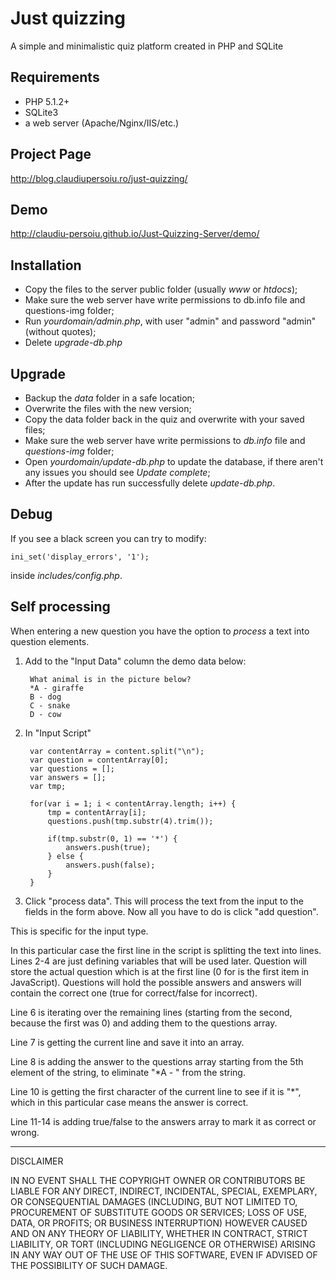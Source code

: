 Just quizzing
===============================================
A simple and minimalistic quiz platform created in PHP and SQLite

Requirements
------------

- PHP 5.1.2+
- SQLite3
- a web server (Apache/Nginx/IIS/etc.)

Project Page
-----------
http://blog.claudiupersoiu.ro/just-quizzing/

Demo
----
http://claudiu-persoiu.github.io/Just-Quizzing-Server/demo/

Installation
------------

- Copy the files to the server public folder (usually *www* or *htdocs*);
- Make sure the web server have write permissions to db.info file and questions-img folder;
- Run *yourdomain/admin.php*, with user "admin" and password "admin" (without quotes);
- Delete *upgrade-db.php*

Upgrade
------

- Backup the *data* folder in a safe location;
- Overwrite the files with the new version;
- Copy the data folder back in the quiz and overwrite with your saved files;
- Make sure the web server have write permissions to *db.info* file and *questions-img* folder;
- Open *yourdomain/update-db.php* to update the database, if there aren't any issues you should see *Update complete*;
- After the update has run successfully delete *update-db.php*.

Debug
-----

If you see a black screen you can try to modify:

    ini_set('display_errors', '1');

inside *includes/config.php*.

Self processing
---------------

When entering a new question you have the option to *process* a text into question elements.

1. Add to the "Input Data" column the demo data below:

        What animal is in the picture below?
        *A - giraffe
        B - dog
        C - snake
        D - cow

2. In "Input Script"

        var contentArray = content.split("\n");
        var question = contentArray[0];
        var questions = [];
        var answers = [];
        var tmp;

        for(var i = 1; i < contentArray.length; i++) {
            tmp = contentArray[i];
            questions.push(tmp.substr(4).trim());

            if(tmp.substr(0, 1) == '*') {
                answers.push(true);
            } else {
                answers.push(false);
            }
        }

3. Click "process data". This will process the text from the input to the fields in the form above. Now all you have to do is click "add question".

This is specific for the input type. 

In this particular case the first line in the script is splitting the text into lines.
Lines 2-4 are just defining variables that will be used later. Question will store the actual question which is at the first line (0 for is the first item in JavaScript). Questions will hold the possible answers and answers will contain the correct one (true for correct/false for incorrect).

Line 6 is iterating over the remaining lines (starting from the second, because the first was 0) and adding them to the questions array.

Line 7 is getting the current line and save it into an array.

Line 8 is adding the answer to the questions array starting from the 5th element of the string, to eliminate "*A - " from the string.

Line 10 is getting the first character of the current line to see if it is "*", which in this particular case means the answer is correct.

Line 11-14 is adding true/false to the answers array to mark it as correct or wrong.

----

DISCLAIMER

 IN NO EVENT SHALL THE COPYRIGHT OWNER OR CONTRIBUTORS BE LIABLE FOR ANY DIRECT, INDIRECT, INCIDENTAL, SPECIAL, EXEMPLARY, OR CONSEQUENTIAL DAMAGES (INCLUDING, BUT NOT LIMITED TO, PROCUREMENT OF SUBSTITUTE GOODS OR SERVICES; LOSS OF USE, DATA, OR PROFITS; OR BUSINESS INTERRUPTION) HOWEVER CAUSED AND ON ANY THEORY OF LIABILITY, WHETHER IN CONTRACT, STRICT LIABILITY, OR TORT (INCLUDING NEGLIGENCE OR OTHERWISE) ARISING IN ANY WAY OUT OF THE USE OF THIS SOFTWARE, EVEN IF ADVISED OF THE POSSIBILITY OF SUCH DAMAGE.
